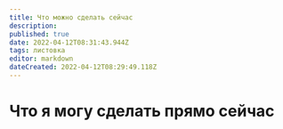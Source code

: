 ```yaml
---
title: Что можно сделать сейчас
description: 
published: true
date: 2022-04-12T08:31:43.944Z
tags: листовка
editor: markdown
dateCreated: 2022-04-12T08:29:49.118Z
---
```


# Что я могу сделать прямо сейчас

